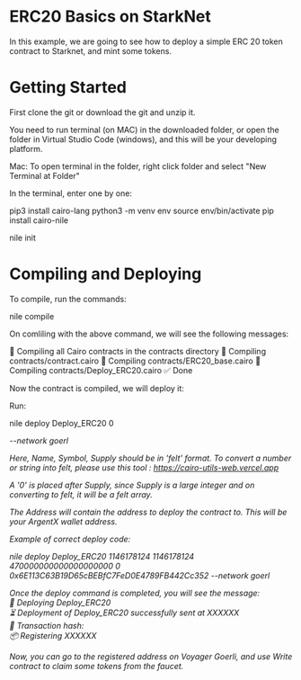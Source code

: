 # ERC20 Basics on StarkNet

In this example, we are going to see how to deploy a simple ERC 20 token contract to  Starknet, and mint some tokens. 

# Getting Started

First clone the git or download the git and unzip it. 

You need to run terminal (on MAC) in the downloaded folder, or open the folder in Virtual Studio Code (windows), and this will be your developing platform.

Mac: To open terminal in the folder, right click folder and select  "New Terminal at Folder"

In the terminal, enter one by one:

pip3 install cairo-lang
python3 -m venv env
source env/bin/activate
pip install cairo-nile

nile init

# Compiling and Deploying

To compile, run the commands:

nile compile

On comliling with the above command, we will see the following messages:

🤖 Compiling all Cairo contracts in the contracts directory
🔨 Compiling contracts/contract.cairo
🔨 Compiling contracts/ERC20_base.cairo
🔨 Compiling contracts/Deploy_ERC20.cairo
✅ Done

Now the contract is compiled, we will deploy it:

Run:

nile deploy Deploy_ERC20 <NAME> <SYMBOL> <SUPPLY> 0 <ADDRESS> --network goerl  

Here, Name, Symbol, Supply should be in 'felt' format. To convert a number or string into felt, please use this tool : https://cairo-utils-web.vercel.app

  
  A '0' is placed after Supply, since Supply is a large integer and on converting to felt, it will be a felt array. 

  The Address will contain the address to deploy the contract to. This will be your ArgentX wallet address.

Example of correct deploy code:
  
  
nile deploy Deploy_ERC20 1146178124 1146178124 470000000000000000000 0 0x6E113C63B19D65cBEBfC7FeD0E4789FB442Cc352 --network goerl  

Once the deploy command is completed, you will see the message:  
🚀 Deploying Deploy_ERC20    
⏳ ️Deployment of Deploy_ERC20 successfully sent at XXXXXX  
🧾 Transaction hash:  
📦 Registering XXXXXX  

Now, you can go to the registered address on Voyager Goerli, and use Write contract to claim some tokens from the faucet. 
